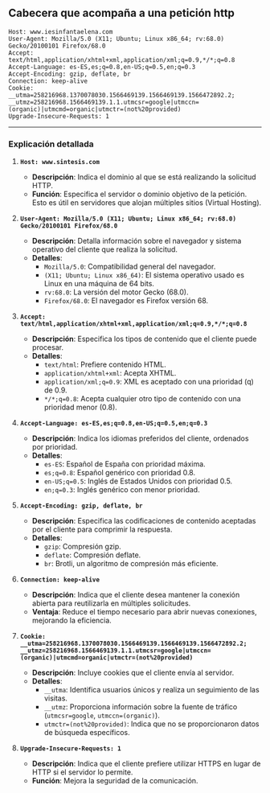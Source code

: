 ## Cabecera que acompaña a una petición http 

```
Host: www.iesinfantaelena.com
User-Agent: Mozilla/5.0 (X11; Ubuntu; Linux x86_64; rv:68.0) Gecko/20100101 Firefox/68.0
Accept: text/html,application/xhtml+xml,application/xml;q=0.9,*/*;q=0.8
Accept-Language: es-ES,es;q=0.8,en-US;q=0.5,en;q=0.3
Accept-Encoding: gzip, deflate, br
Connection: keep-alive
Cookie: __utma=258216968.1370078030.1566469139.1566469139.1566472892.2; __utmz=258216968.1566469139.1.1.utmcsr=google|utmccn=(organic)|utmcmd=organic|utmctr=(not%20provided)
Upgrade-Insecure-Requests: 1
```

---

### Explicación detallada

1. **`Host: www.sintesis.com`**  
   - **Descripción**: Indica el dominio al que se está realizando la solicitud HTTP.  
   - **Función**: Especifica el servidor o dominio objetivo de la petición. Esto es útil en servidores que alojan múltiples sitios (Virtual Hosting).  

2. **`User-Agent: Mozilla/5.0 (X11; Ubuntu; Linux x86_64; rv:68.0) Gecko/20100101 Firefox/68.0`**  
   - **Descripción**: Detalla información sobre el navegador y sistema operativo del cliente que realiza la solicitud.  
   - **Detalles**:
     - `Mozilla/5.0`: Compatibilidad general del navegador.
     - `(X11; Ubuntu; Linux x86_64)`: El sistema operativo usado es Linux en una máquina de 64 bits.
     - `rv:68.0`: La versión del motor Gecko (68.0).
     - `Firefox/68.0`: El navegador es Firefox versión 68.  

3. **`Accept: text/html,application/xhtml+xml,application/xml;q=0.9,*/*;q=0.8`**  
   - **Descripción**: Especifica los tipos de contenido que el cliente puede procesar.  
   - **Detalles**:
     - `text/html`: Prefiere contenido HTML.
     - `application/xhtml+xml`: Acepta XHTML.
     - `application/xml;q=0.9`: XML es aceptado con una prioridad (q) de 0.9.
     - `*/*;q=0.8`: Acepta cualquier otro tipo de contenido con una prioridad menor (0.8).

4. **`Accept-Language: es-ES,es;q=0.8,en-US;q=0.5,en;q=0.3`**  
   - **Descripción**: Indica los idiomas preferidos del cliente, ordenados por prioridad.  
   - **Detalles**:
     - `es-ES`: Español de España con prioridad máxima.
     - `es;q=0.8`: Español genérico con prioridad 0.8.
     - `en-US;q=0.5`: Inglés de Estados Unidos con prioridad 0.5.
     - `en;q=0.3`: Inglés genérico con menor prioridad.

5. **`Accept-Encoding: gzip, deflate, br`**  
   - **Descripción**: Especifica las codificaciones de contenido aceptadas por el cliente para comprimir la respuesta.  
   - **Detalles**:
     - `gzip`: Compresión gzip.
     - `deflate`: Compresión deflate.
     - `br`: Brotli, un algoritmo de compresión más eficiente.

6. **`Connection: keep-alive`**  
   - **Descripción**: Indica que el cliente desea mantener la conexión abierta para reutilizarla en múltiples solicitudes.  
   - **Ventaja**: Reduce el tiempo necesario para abrir nuevas conexiones, mejorando la eficiencia.

7. **`Cookie: __utma=258216968.1370078030.1566469139.1566469139.1566472892.2; __utmz=258216968.1566469139.1.1.utmcsr=google|utmccn=(organic)|utmcmd=organic|utmctr=(not%20provided)`**  
   - **Descripción**: Incluye cookies que el cliente envía al servidor.  
   - **Detalles**:
     - `__utma`: Identifica usuarios únicos y realiza un seguimiento de las visitas.
     - `__utmz`: Proporciona información sobre la fuente de tráfico (`utmcsr=google`, `utmccn=(organic)`).
     - `utmctr=(not%20provided)`: Indica que no se proporcionaron datos de búsqueda específicos.

8. **`Upgrade-Insecure-Requests: 1`**  
   - **Descripción**: Indica que el cliente prefiere utilizar HTTPS en lugar de HTTP si el servidor lo permite.  
   - **Función**: Mejora la seguridad de la comunicación.
